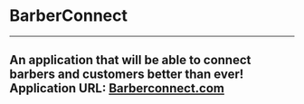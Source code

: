 # BarberConnect
---
An application that will be able to connect barbers and customers better than ever!  
Application URL: [Barberconnect.com](barberconnectproject.azurewebsites.net)
---
